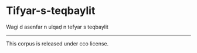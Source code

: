 # Tifyar-s-teqbaylit
Wagi d asenfar n ulqaḍ n tefyar s teqbaylit
___________________
This corpus is released under cco license.

